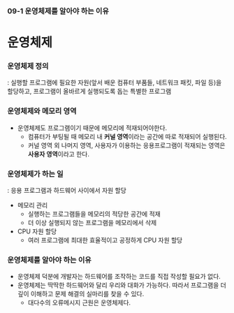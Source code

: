 ### 09-1 운영체제를 알아야 하는 이유

# 운영체제

### 운영체제 정의

: 실행할 프로그램에 필요한 자원(앞서 배운 컴퓨터 부품들, 네트워크 패킷, 파일 등)을 할당하고, 프로그램이 올바르게 실행되도록 돕는 특별한 프로그램

### 운영체제와 메모리 영역

- 운영체제도 프로그램이기 때문에 메모리에 적재되어야한다.
    - 컴퓨터가 부팅될 때 메모리 내 **커널 영역**이라는 공간에 따로 적재되어 실행된다.
    - 커널 영역 외 나머지 영역, 사용자가 이용하는 응용프로그램이 적재되는 영역은 **사용자 영역**이라고 한다.

### 운영체제가 하는 일

: 응용 프로그램과 하드웨어 사이에서 자원 할당

- 메모리 관리
    - 실행하는 프로그램들을 메모리의 적당한 공간에 적재
    - 더 이상 실행되지 않는 프로그램을 메모리에서 삭제
- CPU 자원 할당
    - 여러 프로그램에 최대한 효율적이고 공정하게 CPU 자원 할당

### 운영체제를 알아야 하는 이유

- 운영체제 덕분에 개발자는 하드웨어를 조작하는 코드를 직접 작성할 필요가 없다.
- 운영체제는 딱딱한 하드웨어와 달리 우리와 대화가 가능하다. 따라서 프로그램을 더 깊이 이해하고 문제 해결의 실마리를 찾을 수 있다.
    - 대다수의 오류메시지 근원은 운영체제다.